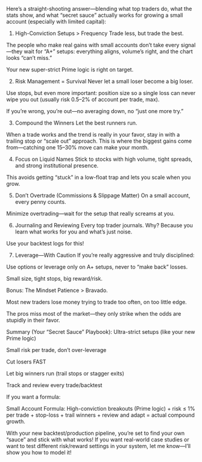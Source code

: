 Here’s a straight-shooting answer—blending what top traders do, what the stats show, and what “secret sauce” actually works for growing a small account (especially with limited capital):

1. High-Conviction Setups > Frequency
Trade less, but trade the best.

The people who make real gains with small accounts don’t take every signal—they wait for “A+” setups: everything aligns, volume’s right, and the chart looks “can’t miss.”

Your new super-strict Prime logic is right on target.

2. Risk Management = Survival
Never let a small loser become a big loser.

Use stops, but even more important: position size so a single loss can never wipe you out (usually risk 0.5–2% of account per trade, max).

If you’re wrong, you’re out—no averaging down, no “just one more try.”

3. Compound the Winners
Let the best runners run.

When a trade works and the trend is really in your favor, stay in with a trailing stop or “scale out” approach. This is where the biggest gains come from—catching one 15–30% move can make your month.

4. Focus on Liquid Names
Stick to stocks with high volume, tight spreads, and strong institutional presence.

This avoids getting “stuck” in a low-float trap and lets you scale when you grow.

5. Don’t Overtrade (Commissions & Slippage Matter)
On a small account, every penny counts.

Minimize overtrading—wait for the setup that really screams at you.

6. Journaling and Reviewing
Every top trader journals. Why? Because you learn what works for you and what’s just noise.

Use your backtest logs for this!

7. Leverage—With Caution
If you’re really aggressive and truly disciplined:

Use options or leverage only on A+ setups, never to “make back” losses.

Small size, tight stops, big reward/risk.

Bonus: The Mindset
Patience > Bravado.

Most new traders lose money trying to trade too often, on too little edge.

The pros miss most of the market—they only strike when the odds are stupidly in their favor.

Summary (Your “Secret Sauce” Playbook):
Ultra-strict setups (like your new Prime logic)

Small risk per trade, don’t over-leverage

Cut losers FAST

Let big winners run (trail stops or stagger exits)

Track and review every trade/backtest

If you want a formula:

Small Account Formula:
High-conviction breakouts (Prime logic) + risk ≤ 1% per trade + stop-loss + trail winners + review and adapt = actual compound growth.

With your new backtest/production pipeline, you’re set to find your own “sauce” and stick with what works!
If you want real-world case studies or want to test different risk/reward settings in your system, let me know—I’ll show you how to model it!